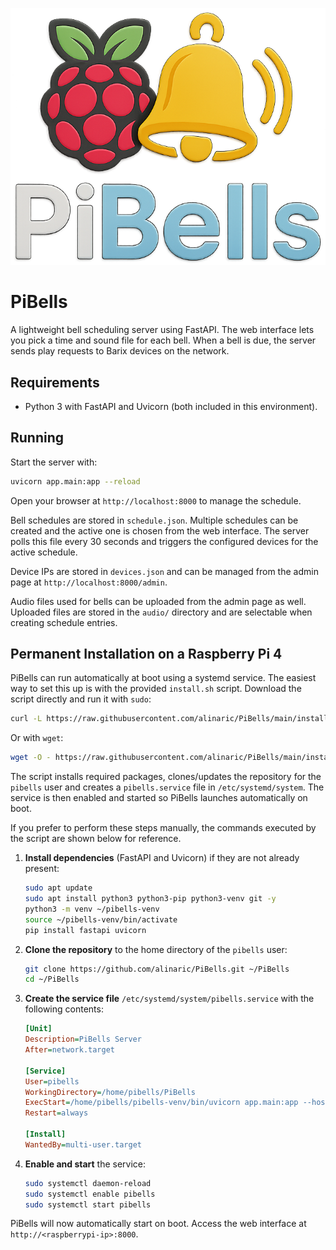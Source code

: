 ![PiBells Logo](static/pibells-logo.png)

# PiBells

A lightweight bell scheduling server using FastAPI. The web interface lets you pick a time and sound file for each bell. When a bell is due, the server sends play requests to Barix devices on the network.

## Requirements

* Python 3 with FastAPI and Uvicorn (both included in this environment).

## Running

Start the server with:

```bash
uvicorn app.main:app --reload
```

Open your browser at `http://localhost:8000` to manage the schedule.

Bell schedules are stored in `schedule.json`. Multiple schedules can be created and the active one is chosen from the web interface. The server polls this file every 30 seconds and triggers the configured devices for the active schedule.

Device IPs are stored in `devices.json` and can be managed from the admin page at `http://localhost:8000/admin`.

Audio files used for bells can be uploaded from the admin page as well. Uploaded
files are stored in the `audio/` directory and are selectable when creating
schedule entries.

## Permanent Installation on a Raspberry Pi 4

PiBells can run automatically at boot using a systemd service. The easiest way
to set this up is with the provided `install.sh` script. Download the script
directly and run it with `sudo`:

```bash
curl -L https://raw.githubusercontent.com/alinaric/PiBells/main/install.sh | sudo bash
```

Or with `wget`:

```bash
wget -O - https://raw.githubusercontent.com/alinaric/PiBells/main/install.sh | sudo bash
```

The script installs required packages, clones/updates the repository for the
`pibells` user and creates a `pibells.service` file in `/etc/systemd/system`. The
service is then enabled and started so PiBells launches automatically on boot.

If you prefer to perform these steps manually, the commands executed by the
script are shown below for reference.

1. **Install dependencies** (FastAPI and Uvicorn) if they are not already present:

   ```bash
   sudo apt update
   sudo apt install python3 python3-pip python3-venv git -y
   python3 -m venv ~/pibells-venv
   source ~/pibells-venv/bin/activate
   pip install fastapi uvicorn
   ```

2. **Clone the repository** to the home directory of the `pibells` user:

   ```bash
   git clone https://github.com/alinaric/PiBells.git ~/PiBells
   cd ~/PiBells
   ```

3. **Create the service file** `/etc/systemd/system/pibells.service` with the following
   contents:

   ```ini
   [Unit]
   Description=PiBells Server
   After=network.target

   [Service]
   User=pibells
   WorkingDirectory=/home/pibells/PiBells
   ExecStart=/home/pibells/pibells-venv/bin/uvicorn app.main:app --host 0.0.0.0
   Restart=always

   [Install]
   WantedBy=multi-user.target
   ```

4. **Enable and start** the service:

   ```bash
   sudo systemctl daemon-reload
   sudo systemctl enable pibells
   sudo systemctl start pibells
   ```

PiBells will now automatically start on boot. Access the web interface at
`http://<raspberrypi-ip>:8000`.

